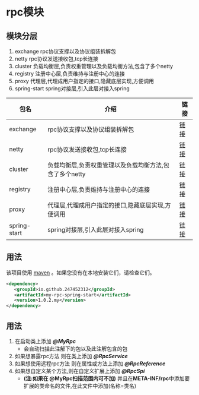 # rpc模块

## 模块分层

1. exchange rpc协议支撑以及协议组装拆解包
2. netty rpc协议发送接收包,tcp长连接
3. cluster 负载均衡层,负责权重管理以及负载均衡方法,包含了多个netty
4. registry 注册中心层,负责维持与注册中心的连接
5. proxy 代理层,代理成用户指定的接口,隐藏底层实现,方便调用
6. spring-start spring对接层,引入此层对接入spring

包名  | 介绍  | 链接
 ---- | ----- | ------  
exchange  | rpc协议支撑以及协议组装拆解包 | [链接](my-common-rpc-exchange)
netty  | rpc协议发送接收包,tcp长连接 | [链接](my-common-rpc-netty)
cluster  | 负载均衡层,负责权重管理以及负载均衡方法,包含了多个netty | [链接](my-common-rpc-cluster)
registry  | 注册中心层,负责维持与注册中心的连接 | [链接](my-common-rpc-cluster)
proxy  | 代理层,代理成用户指定的接口,隐藏底层实现,方便调用 | [链接](my-common-rpc-proxy)
spring-start  | spring对接层,引入此层对接入spring | [链接](my-common-rpc-spring-start)

## 用法

该项目使用 [maven](http://maven.apache.org/download.cgi) 。如果您没有在本地安装它们，请检查它们。

```xml
<dependency>
   <groupId>io.github.247452312</groupId>
   <artifactId>my-rpc-spring-start</artifactId>
   <version>1.0.2.my</version>
</dependency>
```

## 用法

1. 在启动类上添加 ***@MyRpc***
    - 会自动扫描此注解下的包以及此注解包含的包
2. 如果想暴露rpc方法 则在类上添加 ***@RpcService***
3. 如果想使用远程rpc方法 则在属性或方法上添加 ***@RpcReference***
4. 如果想自定义某个方法,则在自定义扩展上添加 ***@RpcSpi***
    - **(注:如果在 @MyRpc扫描范围内可不加)** 并且在**META-INF/rpc**中添加要扩展的类命名的文件,在此文件中添加(名称=类名)
